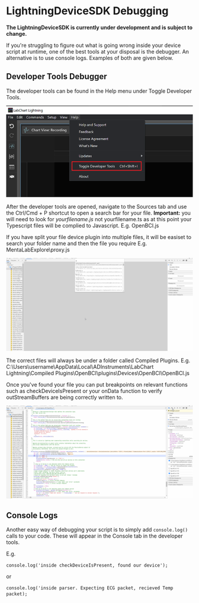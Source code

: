# LightningDeviceSDK Debugging

**The LightningDeviceSDK is currently under development and is subject to change.**

If you're struggling to figure out what is going wrong inside your device script at runtime, one of the best tools at your disposal is the debugger. An alternative is to use console logs. Examples of both are given below.

## Developer Tools Debugger

The developer tools can be found in the Help menu under Toggle Developer Tools.

<img src="images/toggle-developer-tools.png" width="600"/>

After the developer tools are opened, navigate to the Sources tab and use the Ctrl/Cmd + P shortcut to open a search bar for your file. **Important:** you will need to look for _yourfilename.js_ not yourfilename.ts as at this point your Typescript files will be complied to Javascript.
E.g. OpenBCI.js

If you have split your file device plugin into multiple files, it will be easiset to search your folder name and then the file you require E.g. MentaLabExplore\proxy.js

<img src="images/searching-for-plugin.gif" width="600"/>

The correct files will always be under a folder called Compiled Plugins. E.g. C:\Users\username\AppData\Local\ADInstruments\LabChart Lightning\Compiled Plugins\OpenBCI\plugins\Devices\OpenBCI\OpenBCI.js

Once you've found your file you can put breakpoints on relevant functions such as checkDeviceIsPresent or your onData function to verify outStreamBuffers are being correctly written to.

<img src="images/step-over-debugging.gif" width="600"/>

## Console Logs

Another easy way of debugging your script is to simply add `console.log()` calls to your code. These will appear in the Console tab in the developer tools.

E.g.

```
console.log('inside checkDeviceIsPresent, found our device');
```

or

```
console.log('inside parser. Expecting ECG packet, recieved Temp packet);
```
